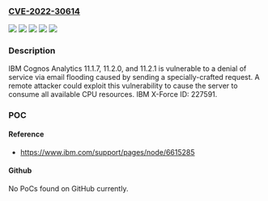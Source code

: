 ### [CVE-2022-30614](https://cve.mitre.org/cgi-bin/cvename.cgi?name=CVE-2022-30614)
![](https://img.shields.io/static/v1?label=Product&message=Cognos%20Analytics&color=blue)
![](https://img.shields.io/static/v1?label=Version&message=11.1.7%20&color=brightgreen)
![](https://img.shields.io/static/v1?label=Version&message=11.2.0%20&color=brightgreen)
![](https://img.shields.io/static/v1?label=Version&message=11.2.1%20&color=brightgreen)
![](https://img.shields.io/static/v1?label=Vulnerability&message=Denial%20of%20Service&color=brightgreen)

### Description

IBM Cognos Analytics 11.1.7, 11.2.0, and 11.2.1 is vulnerable to a denial of service via email flooding caused by sending a specially-crafted request. A remote attacker could exploit this vulnerability to cause the server to consume all available CPU resources. IBM X-Force ID: 227591.

### POC

#### Reference
- https://www.ibm.com/support/pages/node/6615285

#### Github
No PoCs found on GitHub currently.

